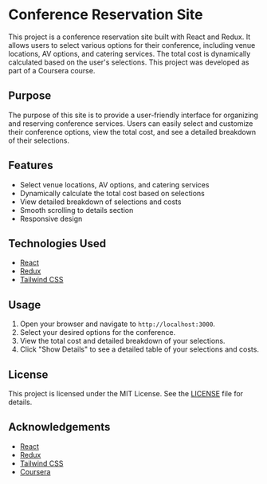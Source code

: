 # Conference Reservation Site

This project is a conference reservation site built with React and Redux. It allows users to select various options for their conference, including venue locations, AV options, and catering services. The total cost is dynamically calculated based on the user's selections. This project was developed as part of a Coursera course.

## Purpose

The purpose of this site is to provide a user-friendly interface for organizing and reserving conference services. Users can easily select and customize their conference options, view the total cost, and see a detailed breakdown of their selections.

## Features

- Select venue locations, AV options, and catering services
- Dynamically calculate the total cost based on selections
- View detailed breakdown of selections and costs
- Smooth scrolling to details section
- Responsive design

## Technologies Used

- [React](https://reactjs.org/)
- [Redux](https://redux.js.org/)
- [Tailwind CSS](https://tailwindcss.com/)

## Usage

1. Open your browser and navigate to `http://localhost:3000`.
2. Select your desired options for the conference.
3. View the total cost and detailed breakdown of your selections.
4. Click "Show Details" to see a detailed table of your selections and costs.

## License

This project is licensed under the MIT License. See the [LICENSE](LICENSE) file for details.

## Acknowledgements

- [React](https://reactjs.org/)
- [Redux](https://redux.js.org/)
- [Tailwind CSS](https://tailwindcss.com/)
- [Coursera](https://www.coursera.org/)